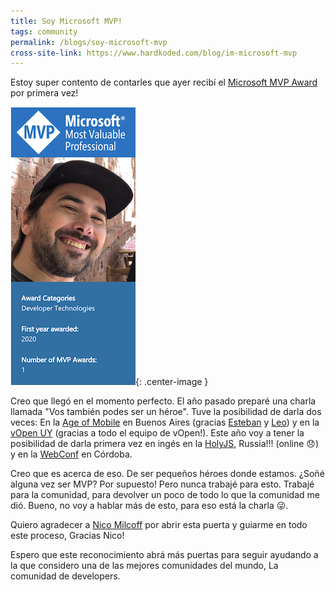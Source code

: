 ```yaml
---
title: Soy Microsoft MVP!
tags: community
permalink: /blogs/soy-microsoft-mvp
cross-site-link: https://www.hardkoded.com/blog/im-microsoft-mvp
---
```


Estoy super contento de contarles que ayer recibí el [Microsoft MVP Award](https://mvp.microsoft.com/en-US/Overview) por primera vez!

![award](https://raw.githubusercontent.com/kblok/kblok.github.io/master/img/mvp/mvp.png){: .center-image }

Creo que llegó en el momento perfecto. El año pasado preparé una charla llamada "Vos también podes ser un héroe". Tuve la posibilidad de darla dos veces: En la [Age of Mobile](https://ageofmobile.tech/) en Buenos Aires (gracias [Esteban](https://twitter.com/Teban3010) y [Leo](https://twitter.com/sebaleoperez)) y en la [vOpen UY](https://uy.vopen.tech/) (gracias a todo el equipo de vOpen!). Este año voy a tener la posibilidad de darla primera vez en ingés en la [HolyJS](https://holyjs-piter.ru/en/), Russia!!! (online 😞) y en la [WebConf](https://twitter.com/webconfar) en Córdoba.

Creo que es acerca de eso. De ser pequeños héroes donde estamos. ¿Soñé alguna vez ser MVP? Por supuesto! Pero nunca trabajé para esto. Trabajé para la comunidad, para devolver un poco de todo lo que la comunidad me dió. Bueno, no voy a hablar más de esto, para eso está la charla 😜.

Quiero agradecer a [Nico Milcoff](https://twitter.com/nmilcoff) por abrir esta puerta y guiarme en todo este proceso, Gracias Nico!

Espero que este reconocimiento abrá más puertas para seguir ayudando a la que considero una de las mejores comunidades del mundo, La comunidad de developers.